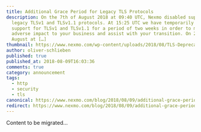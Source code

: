 ```yaml
---
title: Additional Grace Period for Legacy TLS Protocols
description: On the 7th of August 2018 at 09:40 UTC, Nexmo disabled support of
  legacy TLSv1 and TLSv1.1 protocols. At 15:25 UTC we have temporarily restored
  support for TLSv1 and TLSv1.1 for a period of two weeks in order to mitigate
  adverse impact to your business and assist with your transition. On 21st of
  August at […]
thumbnail: https://www.nexmo.com/wp-content/uploads/2018/08/TLS-Deprecation_1200x675.png
author: oliver-schlieben
published: true
published_at: 2018-08-09T16:03:36
comments: true
category: announcement
tags:
  - http
  - security
  - tls
canonical: https://www.nexmo.com/blog/2018/08/09/additional-grace-period-legacy-tls-protocols
redirect: https://www.nexmo.com/blog/2018/08/09/additional-grace-period-legacy-tls-protocols
---
```

Content to be migrated...
